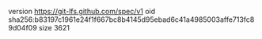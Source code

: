 version https://git-lfs.github.com/spec/v1
oid sha256:b83197c1961e24f1f667bc8b4145d95ebad6c41a4985003affe713fc89d04f09
size 3621
